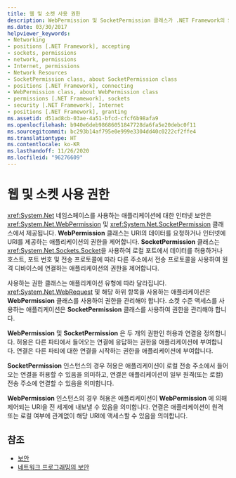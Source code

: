 ```yaml
---
title: 웹 및 소켓 사용 권한
description: WebPermission 및 SocketPermission 클래스가 .NET Framework의 System.Net 네임스페이스 사용에 관한 인터넷 보안을 제공하는 방법에 대해 알아봅니다.
ms.date: 03/30/2017
helpviewer_keywords:
- Networking
- positions [.NET Framework], accepting
- sockets, permissions
- network, permissions
- Internet, permissions
- Network Resources
- SocketPermission class, about SocketPermission class
- positions [.NET Framework], connecting
- WebPermission class, about WebPermission class
- permissions [.NET Framework], sockets
- security [.NET Framework], Internet
- positions [.NET Framework], granting
ms.assetid: d51ad8cb-03ae-4a51-bfcd-cfcf6b98afa9
ms.openlocfilehash: b940e6deb98686051847728da6fa5e20debc0f11
ms.sourcegitcommit: bc293b14af795e0e999e3304dd40c0222cf2ffe4
ms.translationtype: HT
ms.contentlocale: ko-KR
ms.lasthandoff: 11/26/2020
ms.locfileid: "96276609"
---
```

# <a name="web-and-socket-permissions"></a>웹 및 소켓 사용 권한

<xref:System.Net> 네임스페이스를 사용하는 애플리케이션에 대한 인터넷 보안은 <xref:System.Net.WebPermission> 및 <xref:System.Net.SocketPermission> 클래스에서 제공됩니다. **WebPermission** 클래스는 URI의 데이터를 요청하거나 인터넷에 URI를 제공하는 애플리케이션의 권한을 제어합니다. **SocketPermission** 클래스는 <xref:System.Net.Sockets.Socket>을 사용하여 로컬 포트에서 데이터를 허용하거나 호스트, 포트 번호 및 전송 프로토콜에 따라 다른 주소에서 전송 프로토콜을 사용하여 원격 디바이스에 연결하는 애플리케이션의 권한을 제어합니다.  
  
 사용하는 권한 클래스는 애플리케이션 유형에 따라 달라집니다. <xref:System.Net.WebRequest> 및 해당 하위 항목을 사용하는 애플리케이션은 **WebPermission** 클래스를 사용하여 권한을 관리해야 합니다. 소켓 수준 액세스를 사용하는 애플리케이션은 **SocketPermission** 클래스를 사용하여 권한을 관리해야 합니다.  
  
 **WebPermission** 및 **SocketPermission** 은 두 개의 권한인 허용과 연결을 정의합니다. 허용은 다른 파티에서 들어오는 연결에 응답하는 권한을 애플리케이션에 부여합니다. 연결은 다른 파티에 대한 연결을 시작하는 권한을 애플리케이션에 부여합니다.  
  
 **SocketPermission** 인스턴스의 경우 허용은 애플리케이션이 로컬 전송 주소에서 들어오는 연결을 허용할 수 있음을 의미하고, 연결은 애플리케이션이 일부 원격(또는 로컬) 전송 주소에 연결할 수 있음을 의미합니다.  
  
 **WebPermission** 인스턴스의 경우 허용은 애플리케이션이 **WebPermission** 에 의해 제어되는 URI을 전 세계에 내보낼 수 있음을 의미합니다. 연결은 애플리케이션이 원격 또는 로컬 여부에 관계없이 해당 URI에 액세스할 수 있음을 의미합니다.  
  
## <a name="see-also"></a>참조

- [보안](../../standard/security/index.md)
- [네트워크 프로그래밍의 보안](security-in-network-programming.md)
